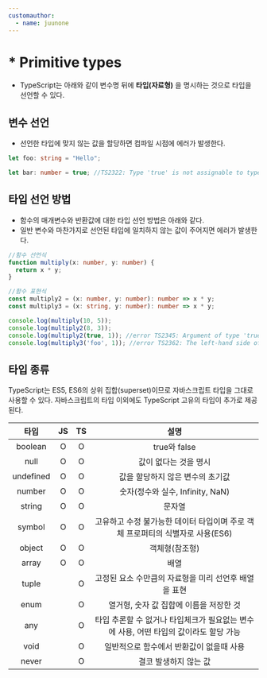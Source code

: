 ```yaml
---
customauthor:
  - name: juunone
---
```


# * Primitive types

- TypeScript는 아래와 같이 변수명 뒤에 **타입(자료형)** 을 명시하는 것으로
타입을 선언할 수 있다.

## 변수 선언

- 선언한 타입에 맞지 않는 값을 할당하면 컴파일 시점에 에러가 발생한다.

```typescript
let foo: string = "Hello";

let bar: number = true; //TS2322: Type 'true' is not assignable to type 'number'.
```

## 타입 선언 방법

- 함수의 매개변수와 반환값에 대한 타입 선언 방법은 아래와 같다.  
- 일반 변수와 마찬가지로 선언된 타입에 일치하지 않는 값이 주어지면
에러가 발생한다.

```typescript
//함수 선언식
function multiply(x: number, y: number) {
  return x * y;
}

//함수 표현식
const multiply2 = (x: number, y: number): number => x * y;
const multiply3 = (x: string, y: number): number => x * y;

console.log(multiply(10, 5));
console.log(multiply2(8, 3));
console.log(multiply2(true, 1)); //error TS2345: Argument of type 'true' is not assignable to parameter of type 'number'.
console.log(multiply3('foo', 1)); //error TS2362: The left-hand side of an arithmetic operation must be of type 'any', 'number', 'bigint' or an enum type.
```


## 타입 종류

TypeScript는 ES5, ES6의 상위 집합(superset)이므로 자바스크립트
타입을 그대로 사용할 수 있다. 자바스크립트의 타입 이외에도 TypeScript 고유의 타입이 추가로 제공된다.

|   타입    | JS  | TS  |                                         설명                                          |
| :-------: | :-: | :-: | :-----------------------------------------------------------------------------------: |
|  boolean  |  O  |  O  |                                     true와 false                                      |
|   null    |  O  |  O  |                                 값이 없다는 것을 명시                                 |
| undefined |  O  |  O  |                           값을 할당하지 않은 변수의 초기값                            |
|  number   |  O  |  O  |                           숫자(정수와 실수, Infinity, NaN)                            |
|  string   |  O  |  O  |                                        문자열                                         |
|  symbol   |  O  |  O  |    고유하고 수정 불가능한 데이터 타입이며 주로 객체 프로퍼티의 식별자로 사용(ES6)     |
|  object   |  O  |  O  |                                    객체형(참조형)                                     |
|   array   |  O  |  O  |                                         배열                                          |
|   tuple   |     |  O  |                 고정된 요소 수만큼의 자료형을 미리 선언후 배열을 표현                 |
|   enum    |     |  O  |                        열거형, 숫자 값 집합에 이름을 저장한 것                        |
|    any    |     |  O  | 타입 추론할 수 없거나 타입체크가 필요없는 변수에 사용, 어떤 타입의 값이라도 할당 가능 |
|   void    |     |  O  |                       일반적으로 함수에서 반환값이 없을때 사용                        |
|   never   |     |  O  |                                 결코 발생하지 않는 값                                 |
